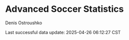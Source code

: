 # Advanced Soccer Statistics
Denis Ostroushko

<!-- gfm -->

Last successful data update: 2025-04-26 06:12:27 CST
